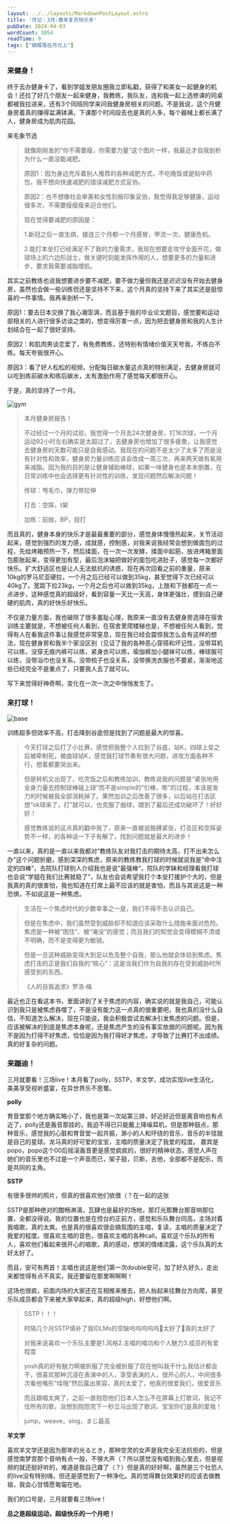 ```yaml
---
layout: ../../layouts/MarkdownPostLayout.astro
title: '月记｜3月:春来复苏快乐多'
pubDate: 2024-04-03
wordCount: 3054
readTime: 9
tags: ["蝴蝶落在月光上"]
---
```

### 来健身！

终于去办健身卡了，看到学姐发朋友圈我立即私戳，获得了和美女一起健身的机会！还拉了好几个朋友一起来健身，我教练，我队友，连和我一起上选修课的同桌都被我拉进来，还有3个同班同学来问我健身房相关的问题。不是我说，这个月健身房着真的赚得盆满钵满，下课那个时间段去也是真的人多，每个器械上都长满了人，健身房成为肌肉花园。

来毛象节选

> 就像刚刚发的“你不需要瘦，你需要力量”这个图片一样，我最近才自我剖析为什么一直没能减肥。
> 
> 原因1：因为身边充斥着别人推荐的各种减肥方式，不吃晚饭或是贴中药包，我不想向快速减肥的错误减肥方式妥协。
> 
> 原因2：也不想像社会审美和女性刻板印象妥协，我觉得我足够健康，运动很多次，不需要瘦瘦瘦来迎合他们。
> 
> 现在觉得要减肥的原因是：
> 
> 1.新冠之后一直生病，接连三个月都一个月感冒，甲流一次，健康危机。
> 
> 2.能打本垒打已经满足不了我的力量需求，我现在想要走攻守全面开花，做球场上的六边形战士，做关键时刻能发挥作用的人，想要更多的力量和进步，要求我需要减脂增肌。

其实之前教练也说我想要进步要不减肥，要不做力量但我还是迟迟没有开始去健身房，虽然也会做一些训练但还是坚持不下来，这个月真的坚持下来了其实还是挺惊喜的一件事情。我再来剖析一下。

原因1：要去日本交换了我心潮澎湃，而且基于我的毕业论文题目，感觉要和运动部相关的人进行很多访谈之类的，想变得厉害一点，因为把去健身房和我的人生计划结合在一起了很好坚持。

原因2：和肌肉男谈恋爱了，有免费教练，还特别有情绪价值天天夸我，不练白不练。每天夸我很开心。

原因3：看了好人松松的视频，分配每日碳水量这点真的特别满足，去健身房就可以吃到练前碳水和练后碳水，太有激励作用了感觉每天都很开心。

于是，真的坚持了一个月。

 ![gym](https://ramenmedia.missy.eu.org/media_attachments/files/112/185/898/095/276/902/small/b625943f078fc93b.png)

> 本月健身房报告！
>
> 不过经过一个月的试验，我觉得一个月去24次健身房，打16次球，一个月运动92小时左右确实是太超过了，去健身房也增加了很多疲惫，让我感觉去健身房的天数可能只是自我感动。我现在的问题不是太少了太多了而是没有针对性和效率，健身房力量训练应该会改成一周三次，再来两天做有氧用来减脂。因为我的目的是让健身辅助棒球，如果一味健身也是本末倒置，在日常训练中也会选择更有针对性的训练，发现问题然后解决问题！
> 
> 传球：甩毛巾，弹力带拉伸
> 
> 打击：空挥，t架
> 
> 加练：前抛，BP，投打

而且真的，健身本身的快乐才是最最重要的部分，感觉身体慢慢热起来，关节活动起来，感觉到强烈的发力感，成就感，控制感，对我来说我经常会想到做面包的过程，先给烤箱预热一下，然后揉面，在一次一次发酵，揉面中起筋，放进烤箱里面包膨胀起来，变得更加有型，最后泡沫轴把做好的面包吃进肚子，感觉每一次都好快乐。扩大舒适区也是让人无法抵抗的诱惑，现在再次回看之前的重量，原来10kg的罗马尼亚硬拉，一个月之后已经可以做到35kg，甚至觉得下次已经可以40kg了。宽距下拉23kg，一个月之后也可以做到35kg，上肢和下肢都在一点一点进步，这种感觉真的超级好，看到容量一天比一天高，身体更强壮，摸到自己硬硬的肌肉，真的好快乐好快乐。

不仅是力量方面，我也破除了很多羞耻心理，我原来一直没有去健身房选择在宿舍训练主要就是，不想被任何人看到，在宿舍里爬楼梯也是，不想被任何人看到，觉得有人在看我这件事让我感觉非常窒息，现在我已经会震惊我怎么会有这样的想法，现在健身房和我半个家没区别（见证了我的各种恶心穿搭和坏记性，没带耳机可以练，没穿无痕内裤可以练，紧身衣可以练，瑜伽裤加小腿袜可以练，棒球服可以练，没带浴巾也没关系，没带梳子也没关系，没带换洗衣服也不要紧，渐渐地这些已经完全不是重点了，只要我人去了就可以。

写下来觉得好神奇啊，变化在一次一次之中悄悄发生了。

### 来打球！

![base](https://ramenmedia.missy.eu.org/media_attachments/files/112/088/245/297/506/980/small/900504810d3b1e4a.jpeg)

训练超多但效率不高，打击降到谷底但是找到了问题是最大的惊喜。

> 今天打球之后打了小比赛，感觉把我整个人拉到了谷底，站K，四球上垒之后被牵制死，被曲球站K，感觉我打球节奏有很大问题，进攻方面各种不行，想着都要哭出来。
> 
> 但是转机又出现了，吃完饭之后和教练加训，教练说我的问题是“紧张地用全身力量去控制球棒碰上球”而不是simple的“引棒，嘭”的过程，本该是发力的时候被我全部消耗掉了。果然加训之后改善了很多，以后站在打击区想“ok球来了，打”就可以，也克服了曲球，跟到了最后还成功破坏了！好好好！
> 
> 感觉教练说的这点真的戳中我了，原来一直被说胳膊紧张，打击区和空挥姿势不一样，的各种话一下子有解了，找到问题就是最大的进步！

一直以来，真的是一直以来我都对“教练队友对我打击的期待太高，打不出来怎么办”这个问题折磨，感到深深的焦虑，原来的教练教我打球的时候就说我是”命中注定的四棒“，去院队打球别人介绍我也是说“最强棒“，院队的学妹和经理看我打球也会说“学姐在我们比赛就稳了”，队友也会说希望我打个本垒打援护个大的，但是我真的真的很害怕，我也知道在打席上最不应该的就是害怕，而且与其说这是一种恐惧，不如说这是一种焦虑。

> 生活在一个焦虑时代的少数幸事之一是，我们不得不去认识自己。
>
> 但是在焦虑中，我们虽然受到威胁却不知道应该采取什么措施来面对危险。焦虑是一种被“困住”、被“淹没”的感觉；而且我们的知觉会变得模糊不清或不明确，而不是变得更为敏锐。
>
> 但是一旦这种威胁变得大到足以危及整个自我，那么他就会体验到焦虑。焦虑打击的正是我们自我的“核心”：这是当我们作为自我的存在受到威胁时所感受到的东西。
> 
> 《人的自我追求》罗洛·梅

最近也正在看这本书，里面讲到了关于焦虑的内容，确实说的就是我自己，可能认识到我只是被焦虑吞噬了，不是没有能力这一点真的很重要吧，我也真的没什么自信，不知道怎么解决，现在只能说，我会积极尝试去解决引发焦虑的问题。但是，应该被解决的到底是焦虑本身呢，还是焦虑产生的没有事实依据的问题呢。因为我不是因为打得不好焦虑，恰恰是因为我打得好才焦虑，才导致了比赛打不出成绩。真的好复杂的问题。

### 来蹦迪！

三月就要看！三场live！本月看了polly，SSTP，羊文学，成功实现live生活化，美美享受视听盛宴，在异世界乐不思蜀。

**polly**

育音堂那个地方确实略小了，我也是第一次站第三排，好近好近但是离音响也有点近了，polly还是轰音那挂的，我迫不得已只能戴上降噪耳机，但是那种鼓点，那种音乐，感觉我的心脏和育音堂一起共振，渺小的人和环绕的音乐，音乐的半径就是自己的星球。龙马真的好可爱的宝宝，主唱的质量决定了我爱的程度。
嘉宾是popo，popo这个00后摇滚轰音更是感觉疯疯的，很好的精神状态，感觉人声在她们的音乐里也不过是一个声音而已，架子鼓，贝斯，吉他，全部都不是配乐，而是共同的主角。

**SSTP**

有很多很帅的照片，但真的很喜欢他们依偎（？在一起的这张

SSTP是那种绝对的酣畅淋漓，瓦肆也是最好的场地，那灯光那舞台那音响那位置，全都没得说。我的位置也是在控台的正前方，感觉和乐队舞台同高，主场对着我唱歌，真的太爽。也是真的很喜欢很会搞氛围的主唱，复读，主唱的质量决定了我爱的程度。很喜欢主唱的音色，很喜欢主唱的各种call，喜欢这个乐队的所有人，喜欢他们看起来很开心的唱歌，真的感动，想哭的情绪流露，这个乐队真的太好太好了。

而且，安可有两首！主唱也说这是他们第一次double安可，加了好久好久，走出来都觉得有点不真实，我还要留在那里啊啊啊！

这场也很疯，前面内场的大家还在互相推来推去，把人抬起来往舞台方向爬，甚至乐队成员都会下来被大家举起来，真的超级high，好想他们啊。

> SSTP！！！
> 
> 时隔几个月SSTP填补了我IDLMs的空缺呜呜呜呜呜🥹太好了🥹真的太好了
> 
> 对我来说喜欢一个乐队主要是1.风格2.主唱的唱功和个人魅力3.成员的有爱程度
> 
> yosh真的好有魅力啊被折服了完全被折服了现在他叫我干什么我估计都会干，很喜欢那种沉浸在表演中的人，享受表演的人，很开心的人，中间很多次看他嘴形“哇哦”然后露出笑容，真的太爱了，他真的很爱我们，很爱音乐
> 
> 而且跟唱太爽了，之前一直抱怨他们日本人怎么不在屏幕上打歌词，我记不住所有的歌，没想到抱怨完下一秒立马出现了歌词，宝宝你们是真的爱我！
> 
> jump，weave，sing，まじ最高

**羊文学**

喜欢羊文学还是因为那年的光るとき，那种空灵的女声是我完全无法抗拒的，但是感觉南梦宫那个音响有点一般，不够大声（？所以感觉没有唱到我心里去，但是视频的就还挺好听的，难道是我自己聋了（？）但是真的好好啊，虽然是三个社恐人的live没有特别嗨，但还是感觉到了一种净化。真的觉得舞台效果好的应该去做教祖，我会心甘情愿匍匐在地。

我们的口号是，三月就要看三场live！

**总之是超级运动，超级快乐的一个月吧！**
